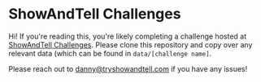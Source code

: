 # ShowAndTell Challenges

Hi! If you're reading this, you're likely completing a challenge hosted at [ShowAndTell Challenges](challenges.tryshowandtell.com). Please clone this repository and copy over any relevant data (which can be found in `data/[challenge name]`.

Please reach out to danny@tryshowandtell.com if you have any issues!
